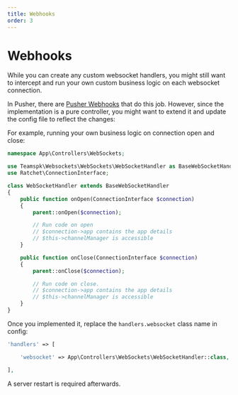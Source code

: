 ```yaml
---
title: Webhooks
order: 3
---
```


# Webhooks

While you can create any custom websocket handlers, you might still want to intercept and run your own custom business logic on each websocket connection.

In Pusher, there are [Pusher Webhooks](https://pusher.com/docs/channels/server_api/webhooks) that do this job. However, since the implementation is a pure controller,
you might want to extend it and update the config file to reflect the changes:

For example, running your own business logic on connection open and close:

```php
namespace App\Controllers\WebSockets;

use Teamspk\Websockets\WebSockets\WebSocketHandler as BaseWebSocketHandler;
use Ratchet\ConnectionInterface;

class WebSocketHandler extends BaseWebSocketHandler
{
    public function onOpen(ConnectionInterface $connection)
    {
        parent::onOpen($connection);

        // Run code on open
        // $connection->app contains the app details
        // $this->channelManager is accessible
    }

    public function onClose(ConnectionInterface $connection)
    {
        parent::onClose($connection);

        // Run code on close.
        // $connection->app contains the app details
        // $this->channelManager is accessible
    }
}
```

Once you implemented it, replace the `handlers.websocket` class name in config:

```php
'handlers' => [

    'websocket' => App\Controllers\WebSockets\WebSocketHandler::class,

],
```

A server restart is required afterwards.
